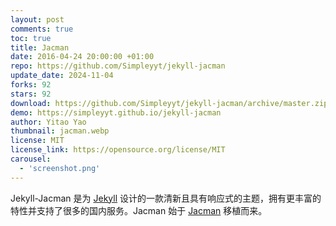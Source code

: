 ```yaml
---
layout: post
comments: true
toc: true
title: Jacman
date: 2016-04-24 20:00:00 +01:00
repo: https://github.com/Simpleyyt/jekyll-jacman
update_date: 2024-11-04
forks: 92
stars: 92
download: https://github.com/Simpleyyt/jekyll-jacman/archive/master.zip
demo: https://simpleyyt.github.io/jekyll-jacman
author: Yitao Yao
thumbnail: jacman.webp
license: MIT
license_link: https://opensource.org/license/MIT
carousel:
  - 'screenshot.png'
---
```


Jekyll-Jacman 是为 [Jekyll](https://jekyllrb.com) 设计的一款清新且具有响应式的主题，拥有更丰富的特性并支持了很多的国内服务。Jacman 始于 [Jacman](https://github.com/wuchong/jacman) 移植而来。
